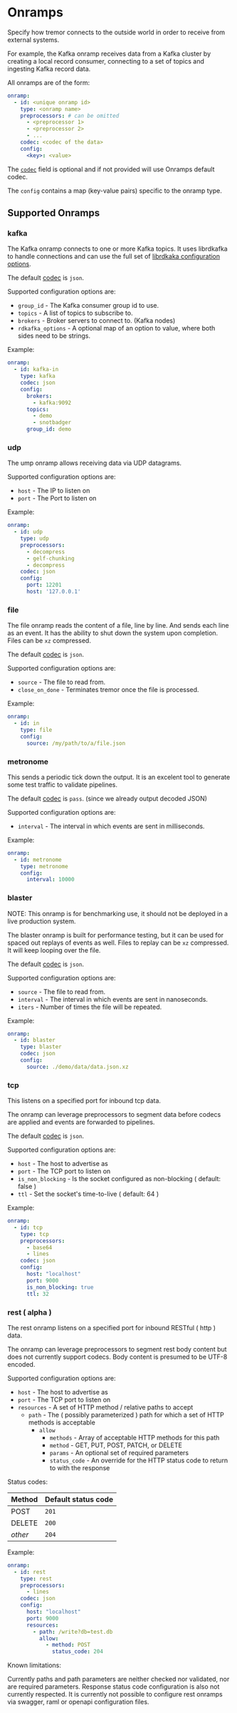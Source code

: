 # Onramps

Specify how tremor connects to the outside world in order to receive from external systems.

For example, the Kafka onramp receives data from a Kafka cluster by creating a local record
consumer, connecting to a set of topics and ingesting Kafka record data.

All onramps are of the form:

```yaml
onramp:
  - id: <unique onramp id>
    type: <onramp name>
    preprocessors: # can be omitted
      - <preprocessor 1>
      - <preprocessor 2>
      - ...
    codec: <codec of the data>
    config:
      <key>: <value>
```

The [`codec`](../codecs) field is optional and if not provided will use Onramps default codec.

The `config` contains a map (key-value pairs) specific to the onramp type.

## Supported Onramps

### kafka

The Kafka onramp connects to one or more Kafka topics. It uses librdkafka to handle connections and can use the full set of [librdkaka configuration options](https://github.com/edenhill/librdkafka/blob/master/CONFIGURATION.md).

The default [codec](../codecs) is `json`.

Supported configuration options are:

* `group_id` - The Kafka consumer group id to use.
* `topics` - A list of topics to subscribe to.
* `brokers` - Broker servers to connect to. (Kafka nodes)
* `rdkafka_options` - A optional map of an option to value, where both sides need to be strings.

Example:

```yaml
onramp:
  - id: kafka-in
    type: kafka
    codec: json
    config:
      brokers:
        - kafka:9092
      topics:
        - demo
        - snotbadger
      group_id: demo
```

### udp

The ump onramp allows receiving data via UDP datagrams.

Supported configuration options are:

- `host` - The IP to listen on
- `port` - The Port to listen on

Example:

```yaml
onramp:
  - id: udp
    type: udp
    preprocessors:
      - decompress
      - gelf-chunking
      - decompress
    codec: json
    config:
      port: 12201
      host: '127.0.0.1'
```





### file

The file onramp reads the content of a file, line by line. And sends each line as an event. It has the ability to shut down the system upon completion. Files can be `xz` compressed.

The default [codec](../codecs) is `json`.

Supported configuration options are:

* `source` - The file to read from.
* `close_on_done` - Terminates tremor once the file is processed.

Example:

```yaml
onramp:
  - id: in
    type: file
    config:
      source: /my/path/to/a/file.json
```

### metronome

This sends a periodic tick down the output. It is an excelent tool to generate some test traffic to validate pipelines.

The default [codec](../codecs) is `pass`. (since we already output decoded JSON)

Supported configuration options are:

* `interval` - The interval in which events are sent in milliseconds.

Example:

```yaml
onramp:
  - id: metronome
    type: metronome
    config:
      interval: 10000
```

### blaster

NOTE: This onramp is for benchmarking use, it should not be deployed in a live production system.

The blaster onramp is built for performance testing, but it can be used for spaced out replays of events as well. Files to replay can be `xz` compressed. It will keep looping over the file.

The default [codec](../codecs) is `json`.

Supported configuration options are:

* `source` - The file to read from.
* `interval` - The interval in which events are sent in nanoseconds.
* `iters` - Number of times the file will be repeated.

Example:

```yaml
onramp:
  - id: blaster
    type: blaster
    codec: json
    config:
      source: ./demo/data/data.json.xz
```

### tcp

This listens on a specified port for inbound tcp data.

The onramp can leverage preprocessors to segment data before codecs are applied and events are forwarded
to pipelines.

The default [codec](../codecs) is `json`.

Supported configuration options are:
* `host` - The host to advertise as
* `port` - The TCP port to listen on
* `is_non_blocking` - Is the socket configured as non-blocking ( default: false )
* `ttl` - Set the socket's time-to-live ( default: 64 )

Example:

```yaml
onramp:
  - id: tcp
    type: tcp
    preprocessors:
      - base64
      - lines
    codec: json
    config:
      host: "localhost"
      port: 9000
      is_non_blocking: true
      ttl: 32
```

### rest ( alpha )

The rest onramp listens on a specified port for inbound RESTful ( http ) data.

The onramp can leverage preprocessors to segment rest body content but does not currently
support codecs. Body content is presumed to be UTF-8 encoded.

Supported configuration options are:

* `host` - The host to advertise as
* `port` - The TCP port to listen on
* `resources` - A set of HTTP method / relative paths to accept
  - `path` - The ( possibly parameterized ) path for which a set of HTTP methods is acceptable
    - `allow`
      - `methods` - Array of acceptable HTTP methods for this path
      - `method` - GET, PUT, POST, PATCH, or DELETE
      - `params` - An optional set of required parameters
      - `status_code` - An override for the HTTP status code to return to with the response

Status codes:

|Method|Default status code|
|---|---|
|POST|`201`|
|DELETE|`200`|
|_other_|`204`|

Example:

```yaml
onramp:
  - id: rest
    type: rest
    preprocessors:
      - lines
    codec: json
    config:
      host: "localhost"
      port: 9000
      resources:
        - path: /write?db=test.db
          allow:
            - method: POST
              status_code: 204
```

Known limitations:

Currently paths and path parameters are neither checked nor validated, nor are required parameters.
Response status code configuration is also not currently respected. It is currently not possible to
configure rest onramps via swagger, raml or openapi configuration files.
